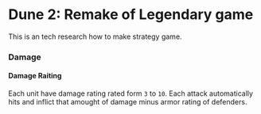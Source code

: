 # Dune 2: Remake of Legendary game

This is an tech research how to make strategy game.

### Damage

#### Damage Raiting

Each unit have damage rating rated form `3` to `10`. Each attack automatically hits and inflict that amought of damage minus armor rating of defenders.